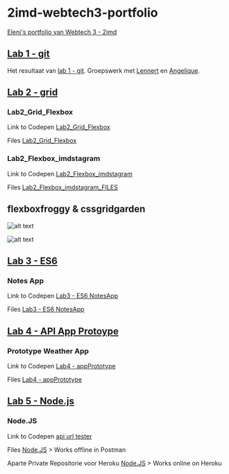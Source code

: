 # 2imd-webtech3-portfolio
[Eleni's portfolio van Webtech 3 - 2imd](https://github.com/Leni1803/2imd-webtech3-portfolio)


## [Lab 1 - git](https://github.com/Leni1803/2imd-webtech3-portfolio/tree/master/lab1%20-%20git)
Het resultaat van [lab 1 - git](https://github.com/lennertvk/2imd-webtech3-lab1).
Groepswerk met [Lennert](https://github.com/lennertvk) en [Angelique](https://github.com/abuijzen).

## [Lab 2 - grid](https://github.com/Leni1803/2imd-webtech3-portfolio/tree/master/lab2%20-%20grid)

### Lab2_Grid_Flexbox
Link to Codepen [Lab2_Grid_Flexbox](https://codepen.io/Eleni_1/pen/JzEbXp)

Files [Lab2_Grid_Flexbox](https://github.com/Leni1803/2imd-webtech3-portfolio/tree/master/lab2%20-%20grid/Lab2_cssgrid)

### Lab2_Flexbox_imdstagram 
Link to Codepen [Lab2_Flexbox_imdstagram](https://codepen.io/Eleni_1/pen/OqMxWz)

Files [Lab2_Flexbox_imdstagram_FILES](https://github.com/Leni1803/2imd-webtech3-portfolio/tree/master/lab2%20-%20grid/Lab2_IMDstagram_Flexbox)

## flexboxfroggy & cssgridgarden 

![alt text](https://github.com/Leni1803/2imd-webtech3-portfolio/blob/master/lab2%20-%20grid/1819_Webtech3_010319_GRID_FlexboxFroggy.png "FlexboxFroggy")

![alt text](https://github.com/Leni1803/2imd-webtech3-portfolio/blob/master/lab2%20-%20grid/1819_Webtech3_010319_GRID_GridGarden.png "GridGarden")

## [Lab 3 - ES6](https://github.com/EleniBosschaerts/2imd-webtech3-portfolio/tree/master/lab3%20-%20ES6)

### Notes App
Link to Codepen [Lab3 - ES6 NotesApp](https://codepen.io/Eleni_1/pen/Qovaja)

Files [Lab3 - ES6 NotesApp](https://github.com/EleniBosschaerts/2imd-webtech3-portfolio/tree/master/lab3%20-%20ES6/lab3-ES6_NotesApp)

## [Lab 4 - API App Protoype](https://github.com/EleniBosschaerts/2imd-webtech3-portfolio/tree/master/lab4%20-%20)

### Prototype Weather App
Link to Codepen [Lab4 - appPrototype](https://codepen.io/Eleni_1/pen/eXqEEj)

Files [Lab4 - appPrototype](https://github.com/EleniBosschaerts/2imd-webtech3-portfolio/tree/master/lab4%20-%20appPrototype/lab4_appPrototypeAPI)

## [Lab 5 - Node.js](https://github.com/EleniBosschaerts/2imd-webtech3-portfolio/tree/master/lab5%20-%20NodeJS)

### Node.JS
Link to Codepen [api url tester](https://codepen.io/Eleni_1/pen/KYKWBm)

Files [Node.JS](https://github.com/EleniBosschaerts/2imd-webtech3-portfolio/tree/master/lab5%20-%20NodeJS/NodeJSBasic) > Works offline in Postman

Aparte Private Repositorie voor Heroku [Node.JS](https://github.com/EleniBosschaerts/2imd-webtech3-portfolio_lab5-nodejs-basics) > Works online on Heroku

